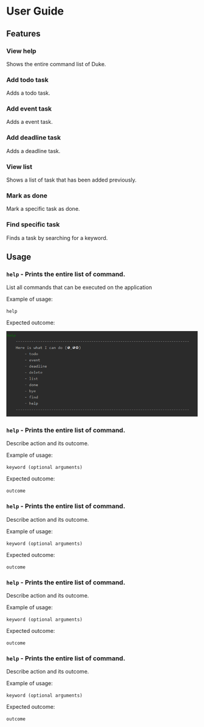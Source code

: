# User Guide

## Features 

### View help
Shows the entire command list of Duke. 

### Add todo task
Adds a todo task.
 
### Add event task
Adds a event task.
 
### Add deadline task
Adds a deadline task.
 
### View list
Shows a list of task that has been added previously.
 
### Mark as done
Mark a specific task as done. 
 
### Find specific task
Finds a task by searching for a keyword. 


## Usage

### `help` - Prints the entire list of command.

List all commands that can be executed on the application

Example of usage: 

`help`

Expected outcome:

![](help.PNG) 

### `help` - Prints the entire list of command.

Describe action and its outcome.

Example of usage: 

`keyword (optional arguments)`

Expected outcome:

`outcome`

### `help` - Prints the entire list of command.

Describe action and its outcome.

Example of usage: 

`keyword (optional arguments)`

Expected outcome:

`outcome`

### `help` - Prints the entire list of command.

Describe action and its outcome.

Example of usage: 

`keyword (optional arguments)`

Expected outcome:

`outcome`

### `help` - Prints the entire list of command.

Describe action and its outcome.

Example of usage: 

`keyword (optional arguments)`

Expected outcome:

`outcome`
